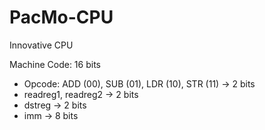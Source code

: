 # PacMo-CPU
Innovative CPU

Machine Code: 16 bits
- Opcode: ADD (00), SUB (01), LDR (10), STR (11) -> 2 bits
- readreg1, readreg2 -> 2 bits
- dstreg -> 2 bits
- imm -> 8 bits
